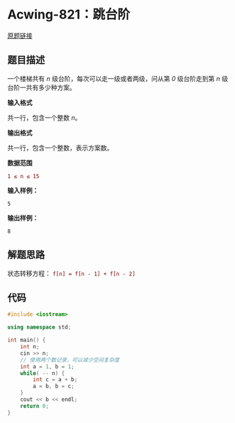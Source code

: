 # Acwing-821：跳台阶

[原题链接](https://www.acwing.com/problem/content/description/823/)

## 题目描述

一个楼梯共有 *n* 级台阶，每次可以走一级或者两级，问从第 *0* 级台阶走到第 *n* 级台阶一共有多少种方案。

**输入格式**

共一行，包含一个整数 *n*。

**输出格式**

共一行，包含一个整数，表示方案数。

**数据范围**

 <font color='maroon'>`1 ≤ n ≤ 15` </font>

**输入样例：**

```
5
```

**输出样例：**

```
8
```



## 解题思路

状态转移方程： <font color='maroon'>`f[n] = f[n - 1] + f[n - 2]` </font>



## 代码

```c++
#include <iostream>

using namespace std;

int main() {
    int n;
    cin >> n;
    // 使用两个数记录，可以减少空间复杂度
    int a = 1, b = 1;
    while( -- n) {
        int c = a + b;
        a = b, b = c;
    }
    cout << b << endl;
    return 0;
}
```


